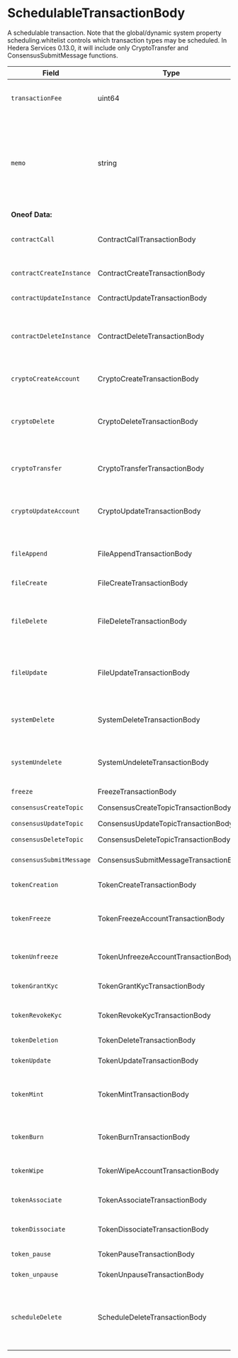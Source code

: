 # SchedulableTransactionBody

A schedulable transaction. Note that the global/dynamic system property scheduling.whitelist controls which transaction types may be scheduled. In Hedera Services 0.13.0, it will include only CryptoTransfer and ConsensusSubmitMessage functions.  

| Field                    | Type                                  | Description                                                                                                          |
| ------------------------ | ------------------------------------- | -------------------------------------------------------------------------------------------------------------------- |
| `transactionFee`         | uint64                                | The maximum transaction fee the client is willing to pay                                                             |
| `memo`                   | string                                | A memo to include the execution record; the UTF-8 encoding may be up to 100 bytes and must not include the zero byte |
| **Oneof Data:**          |                                       |                                                                                                                      |
| `contractCall`           | ContractCallTransactionBody           | Calls a function of a contract instance                                                                              |
| `contractCreateInstance` | ContractCreateTransactionBody         | Creates a contract instance                                                                                          |
| `contractUpdateInstance` | ContractUpdateTransactionBody         | Updates a contract                                                                                                   |
| `contractDeleteInstance` | ContractDeleteTransactionBody         | Delete contract and transfer remaining balance into specified account                                                |
| `cryptoCreateAccount`    | CryptoCreateTransactionBody           | Create a new cryptocurrency account                                                                                  |
| `cryptoDelete`           | CryptoDeleteTransactionBody           | Delete a cryptocurrency account (mark as deleted, and transfer hbars out)                                            |
| `cryptoTransfer`         | CryptoTransferTransactionBody         | Transfer amount between accounts                                                                                     |
| `cryptoUpdateAccount`    | CryptoUpdateTransactionBody           | Modify information such as the expiration date for an account                                                        |
| `fileAppend`             | FileAppendTransactionBody             | Add bytes to the end of the contents of a file                                                                       |
| `fileCreate`             | FileCreateTransactionBody             | Create a new file                                                                                                    |
| `fileDelete`             | FileDeleteTransactionBody             | Delete a file (remove contents and mark as deleted until it expires)                                                 |
| `fileUpdate`             | FileUpdateTransactionBody             | Modify information such as the expiration date for a file                                                            |
| `systemDelete`           | SystemDeleteTransactionBody           | Hedera administrative deletion of a file or smart contract                                                           |
| `systemUndelete`         | SystemUndeleteTransactionBody         | To undelete an entity deleted by SystemDelete                                                                        |
| `freeze`                 | FreezeTransactionBody                 | Freeze the nodes                                                                                                     |
| `consensusCreateTopic`   | ConsensusCreateTopicTransactionBody   | Creates a topic                                                                                                      |
| `consensusUpdateTopic`   | ConsensusUpdateTopicTransactionBody   | Updates a topic                                                                                                      |
| `consensusDeleteTopic`   | ConsensusDeleteTopicTransactionBody   | Deletes a topic                                                                                                      |
| `consensusSubmitMessage` | ConsensusSubmitMessageTransactionBody | Submits message to a topic                                                                                           |
| `tokenCreation`          | TokenCreateTransactionBody            | Creates a token instance                                                                                             |
| `tokenFreeze`            | TokenFreezeAccountTransactionBody     | Freezes account not to be able to transact with a token                                                              |
| `tokenUnfreeze`          | TokenUnfreezeAccountTransactionBody   | Unfreezes account for a token                                                                                        |
| `tokenGrantKyc`          | TokenGrantKycTransactionBody          | Grants KYC to an account for a token                                                                                 |
| `tokenRevokeKyc`         | TokenRevokeKycTransactionBody         | Revokes KYC of an account for a token                                                                                |
| `tokenDeletion`          | TokenDeleteTransactionBody            | Deletes a token instance                                                                                             |
| `tokenUpdate`            | TokenUpdateTransactionBody            | Updates a token instance                                                                                             |
| `tokenMint`              | TokenMintTransactionBody              | Mints new tokens to a token's treasury account                                                                       |
| `tokenBurn`              | TokenBurnTransactionBody              | Burns tokens from a token's treasury account                                                                         |
| `tokenWipe`              | TokenWipeAccountTransactionBody       | Wipes amount of tokens from an account                                                                               |
| `tokenAssociate`         | TokenAssociateTransactionBody         | Associate tokens to an account                                                                                       |
| `tokenDissociate`        | TokenDissociateTransactionBody        | Dissociate tokens from an account                                                                                    |
| `token_pause`            | TokenPauseTransactionBody             | Pauses the Token                                                                                                     |
| `token_unpause`          | TokenUnpauseTransactionBody           | Unpauses the Token                                                                                                   |
| `scheduleDelete`         | ScheduleDeleteTransactionBody         | Marks a schedule in the network's action queue as deleted, preventing it from executing                              |
